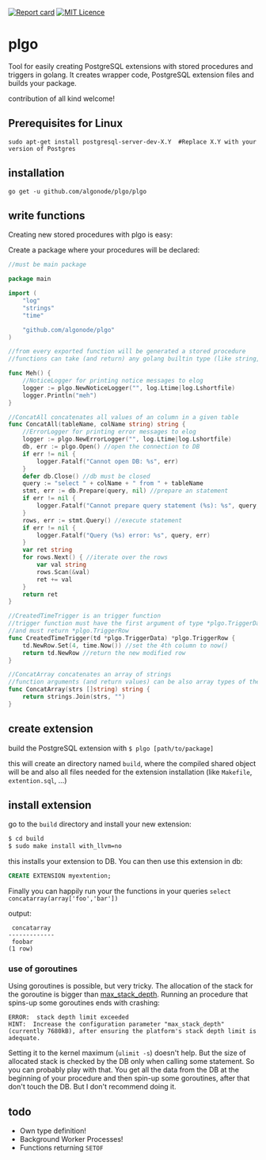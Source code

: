 [![Report card](https://goreportcard.com/badge/github.com/algonode/plgo)](https://goreportcard.com/report/github.com/algonode/plgo)
[![MIT Licence](https://badges.frapsoft.com/os/mit/mit.png?v=103)](https://opensource.org/licenses/mit-license.php)

# plgo
Tool for easily creating PostgreSQL extensions with stored procedures and triggers in golang. It creates wrapper code, PostgreSQL extension files and builds your package.

contribution of all kind welcome!

## Prerequisites for Linux

`sudo apt-get install postgresql-server-dev-X.Y  #Replace X.Y with your version of Postgres`

## installation

`go get -u github.com/algonode/plgo/plgo`

## write functions

Creating new stored procedures with plgo is easy:

Create a package where your procedures will be declared:

```go
//must be main package

package main

import (
	"log"
	"strings"
	"time"

	"github.com/algonode/plgo"
)

//from every exported function will be generated a stored procedure
//functions can take (and return) any golang builtin type (like string, int, float64, []int, ...)

func Meh() {
    //NoticeLogger for printing notice messages to elog
    logger := plgo.NewNoticeLogger("", log.Ltime|log.Lshortfile)
    logger.Println("meh")
}

//ConcatAll concatenates all values of an column in a given table
func ConcatAll(tableName, colName string) string {
    //ErrorLogger for printing error messages to elog
    logger := plgo.NewErrorLogger("", log.Ltime|log.Lshortfile)
    db, err := plgo.Open() //open the connection to DB
    if err != nil {
        logger.Fatalf("Cannot open DB: %s", err)
    }
    defer db.Close() //db must be closed
    query := "select " + colName + " from " + tableName
    stmt, err := db.Prepare(query, nil) //prepare an statement
    if err != nil {
        logger.Fatalf("Cannot prepare query statement (%s): %s", query, err)
    }
    rows, err := stmt.Query() //execute statement
    if err != nil {
        logger.Fatalf("Query (%s) error: %s", query, err)
    }
    var ret string
    for rows.Next() { //iterate over the rows
        var val string
        rows.Scan(&val)
        ret += val
    }
    return ret
}

//CreatedTimeTrigger is an trigger function
//trigger function must have the first argument of type *plgo.TriggerData
//and must return *plgo.TriggerRow
func CreatedTimeTrigger(td *plgo.TriggerData) *plgo.TriggerRow {
    td.NewRow.Set(4, time.Now()) //set the 4th column to now()
    return td.NewRow //return the new modified row
}

//ConcatArray concatenates an array of strings
//function arguments (and return values) can be also array types of the golang builtin types
func ConcatArray(strs []string) string {
    return strings.Join(strs, "")
}
```

## create extension

build the PostgreSQL extension with `$ plgo [path/to/package]`

this will create an directory named `build`, where the compiled shared object will be and also all files needed for the extension installation (like `Makefile`, `extention.sql`, ...)

## install extension

go to the `build` directory and install your new extension:

```bash
$ cd build
$ sudo make install with_llvm=no
```

this installs your extension to DB. You can then use this extension in db:

```sql
CREATE EXTENSION myextention;
```

Finally you can happily run your the functions in your queries `select concatarray(array['foo','bar'])`

output:

```
 concatarray
-------------
 foobar
(1 row)
```

### use of goroutines

Using goroutines is possible, but very tricky. The allocation of the stack for the goroutine is bigger than [max_stack_depth](https://www.postgresql.org/docs/current/static/runtime-config-resource.html). Running an procedure that spins-up some goroutines ends with crashing:

```
ERROR:  stack depth limit exceeded
HINT:  Increase the configuration parameter "max_stack_depth" (currently 7680kB), after ensuring the platform's stack depth limit is adequate.
```

Setting it to the kernel maximum (`ulimit -s`) doesn't help.
But the size of allocated stack is checked by the DB only when calling some statement. So you can probably play with that. You get all the data from the DB at the beginning of your procedure and then spin-up some goroutines, after that don't touch the DB. But I don't recommend doing it.

## todo

- Own type definition!
- Background Worker Processes!
- Functions returning `SETOF`
